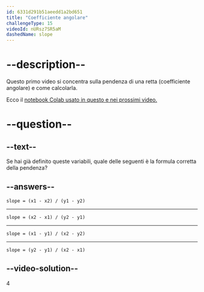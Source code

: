 ```yaml
---
id: 6331d291b51aeedd1a2bd651
title: "Coefficiente angolare"
challengeType: 15
videoId: nURsz7SR5aM
dashedName: slope
---
```


# --description--

Questo primo video si concentra sulla pendenza di una retta (coefficiente angolare) e come calcolarla.

Ecco il <a href="https://colab.research.google.com/drive/1UJ1w-XFTuCfK6FI3H2GT0lbxd2HO3tQ6?usp=sharing" target="_blank" rel="noopener noreferrer nofollow">notebook Colab usato in questo e nei prossimi video.</a>

# --question--

## --text--

Se hai già definito queste variabili, quale delle seguenti è la formula corretta della pendenza?

## --answers--

`slope = (x1 - x2) / (y1 - y2)`

---

`slope = (x2 - x1) / (y2 - y1)`

---

`slope = (x1 - y1) / (x2 - y2)`

---

`slope = (y2 - y1) / (x2 - x1)`

## --video-solution--

4

